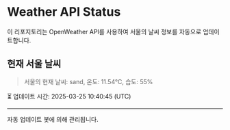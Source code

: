 
# Weather API Status

이 리포지토리는 OpenWeather API를 사용하여 서울의 날씨 정보를 자동으로 업데이트합니다.

## 현재 서울 날씨
> 서울의 현재 날씨: sand, 온도: 11.54°C, 습도: 55%

⏳ 업데이트 시간: 2025-03-25 10:40:45 (UTC)

---
자동 업데이트 봇에 의해 관리됩니다.
